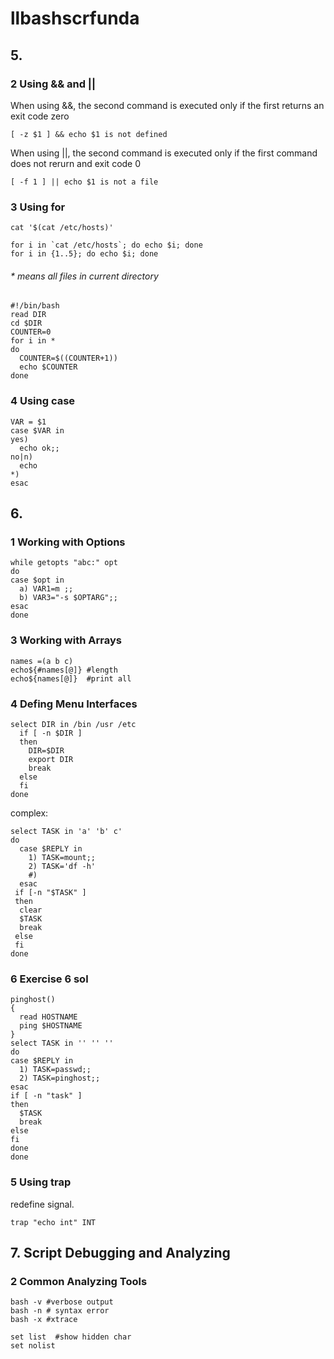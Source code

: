 # llbashscrfunda


## 5.
### 2 Using && and ||
When using &&, the second command is executed only if the first returns
an exit code zero
```
[ -z $1 ] && echo $1 is not defined
```
When using ||, the second command is executed only if the first command does not rerurn and 
exit code 0
```
[ -f 1 ] || echo $1 is not a file
```

### 3 Using for
```
cat '$(cat /etc/hosts)'
```
```
for i in `cat /etc/hosts`; do echo $i; done
for i in {1..5}; do echo $i; done
```

###### * means all files in current directory
```
#!/bin/bash
read DIR
cd $DIR
COUNTER=0
for i in *
do
  COUNTER=$((COUNTER+1))
  echo $COUNTER
done
```
### 4 Using case
```
VAR = $1
case $VAR in
yes)
  echo ok;;
no|n)
  echo
*)
esac
```

## 6.
### 1 Working with Options
```
while getopts "abc:" opt
do
case $opt in
  a) VAR1=m ;;
  b) VAR3="-s $OPTARG";;
esac
done
```

### 3 Working with Arrays
```
names =(a b c)
echo${#names[@]} #length
echo${names[@]}  #print all
```

### 4 Defing Menu Interfaces
```
select DIR in /bin /usr /etc
  if [ -n $DIR ]
  then
    DIR=$DIR
    export DIR
    break
  else
  fi
done
```
complex:
```
select TASK in 'a' 'b' c'
do
  case $REPLY in
    1) TASK=mount;;
    2) TASK='df -h'
    #)
  esac
 if [-n "$TASK" ]
 then
  clear
  $TASK
  break
 else
 fi
done
```
### 6 Exercise 6 sol
```
pinghost()
{
  read HOSTNAME
  ping $HOSTNAME
}
select TASK in '' '' ''
do
case $REPLY in
  1) TASK=passwd;;
  2) TASK=pinghost;;
esac
if [ -n "task" ]
then
  $TASK
  break
else
fi
done
done
```
### 5 Using trap
redefine signal.
```
trap "echo int" INT
```

## 7. Script Debugging and Analyzing
### 2 Common Analyzing Tools
```
bash -v #verbose output
bash -n # syntax error
bash -x #xtrace
```
```
set list  #show hidden char
set nolist
```
